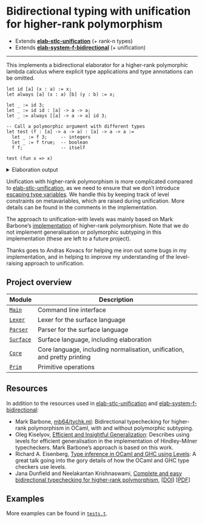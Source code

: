 # Bidirectional typing with unification for higher-rank polymorphism

- Extends [**elab-stlc-unification**](../elab-stlc-unification) (+ rank-n types)
- Extends [**elab-system-f-bidirectional**](../elab-system-f-bidirectional) (+ unification)

---

This implements a bidirectional elaborator for a higher-rank polymorphic lambda
calculus where explicit type applications and type annotations can be omitted.

<!-- $MDX file=examples/readme.txt -->
```text
let id [a] (x : a) := x;
let always [a] (x : a) [b] (y : b) := x;

let _ := id 3;
let _ := id id : [a] -> a -> a;
let _ := always [[a] -> a -> a] id 3;

-- Call a polymorphic argument with different types
let test (f : [a] -> a -> a) : [a] -> a -> a :=
  let _ := f 3;     -- integers
  let _ := f true;  -- boolean
  f f;              -- itself

test (fun x => x)
```

<details>
<summary>Elaboration output</summary>

<!-- $MDX file=examples/readme.stdout -->
```text
let id : [a] -> a -> a := fun [a] => fun (x : a) => x;
let always : [a] -> a -> [b] -> b -> a :=
  fun [a] => fun (x : a) => fun [b] => fun (y : b) => x;
let _ : Int := id [Int] 3;
let _ : [a] -> a -> a := fun [$a] => id [$a -> $a] (id [$a]);
let _ : [a] -> a -> a :=
  always [[a] -> a -> a] (fun [$a] => id [$a]) [Int] 3;
let test : ([a] -> a -> a) -> [a] -> a -> a :=
  fun (f : [a] -> a -> a) =>
    let _ : Int := f [Int] 3;
    let _ : Bool := f [Bool] true;
    fun [$a] => f [$a -> $a] (f [$a]);
test (fun [$a] => fun (x : $a) => x) : [a] -> a -> a
```

</details>

Unification with higher-rank polymorphism is more complicated compared to
[elab-stlc-unification](../elab-stlc-unification), as we need to ensure that we
don’t introduce [escaping type variables](https://counterexamples.org/scope-escape.html).
We handle this by keeping track of level constraints on metavariables, which
are raised during unification. More details can be found in the comments in the
implementation.

The approach to unification-with levels was mainly based on Mark Barbone’s
[implementation](https://gist.github.com/mb64/87ac275c327ea923a8d587df7863d8c7)
of higher-rank polymorphism. Note that we do not implement generalisation or
polymorphic subtyping in this implementation (these are left to a future project).

Thanks goes to Andras Kovacs for helping me iron out some bugs in my
implementation, and in helping to improve my understanding of the level-raising
approach to unification.

## Project overview

| Module        | Description                             |
| ------------- | --------------------------------------- |
| [`Main`]      | Command line interface                  |
| [`Lexer`]     | Lexer for the surface language          |
| [`Parser`]    | Parser for the surface language         |
| [`Surface`]   | Surface language, including elaboration |
| [`Core`]      | Core language, including normalisation, unification, and pretty printing |
| [`Prim`]      | Primitive operations                    |

[`Main`]: ./main.ml
[`Lexer`]: ./lexer.ml
[`Parser`]: ./parser.mly
[`Surface`]: ./surface.ml
[`Core`]: ./core.ml
[`Prim`]: ./prim.ml

## Resources

In addition to the resources used in [elab-stlc-unification](../elab-stlc-unification)
and [elab-system-f-bidirectional](../elab-system-f-bidirectional):

- Mark Barbone, [mb64/tychk.ml](https://gist.github.com/mb64/87ac275c327ea923a8d587df7863d8c7):
  Bidirectional typechecking for higher-rank polymorphism in OCaml, with and
  without polymorphic subtyping.
- Oleg Kiselyov, [Efficient and Insightful Generalization](https://okmij.org/ftp/ML/generalization.html):
  Describes using levels for efficient generalisation in the implementation of
  Hindley-Milner typecheckers. Mark Barbone’s approach is based on this work.
- Richard A. Eisenberg, [Type inference in OCaml and GHC using Levels](https://www.youtube.com/watch?v=iFUrhTQi0-U):
  A great talk going into the gory details of how the OCaml and GHC type
  checkers use levels.
- Jana Dunfield and Neelakantan Krishnaswami,
  [Complete and easy bidirectional typechecking for higher-rank polymorphism](https://dl.acm.org/doi/10.1145/2544174.2500582),
  [[DOI](https://doi.org/10.1145/2544174.2500582)]
  [[PDF](https://www.cl.cam.ac.uk/~nk480/bidir.pdf)]

## Examples

More examples can be found in [`tests.t`](tests.t).
